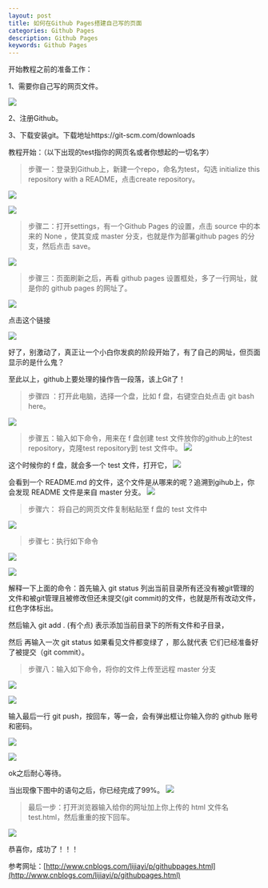 ```yaml
---
layout: post
title: 如何在Github Pages搭建自己写的页面
categories: Github Pages
description: Github Pages
keywords: Github Pages
---
```


开始教程之前的准备工作：

1、需要你自己写的网页文件。

![](https://ooo.0o0.ooo/2017/07/03/595a10f1d784a.png)

2、注册Github。

3、下载安装git。下载地址https://git-scm.com/downloads

教程开始：（以下出现的test指你的网页名或者你想起的一切名字）

> 步骤一：登录到Github上，新建一个repo，命名为test，勾选 initialize this repository with a README，点击create repository。

![](https://ooo.0o0.ooo/2017/07/03/595a1132b1dad.png)

![](https://ooo.0o0.ooo/2017/07/03/595a1154788c9.png)

> 步骤二：打开settings，有一个Github Pages 的设置，点击 source 中的本来的 None ，使其变成 master 分支，也就是作为部署github pages 的分支，然后点击 save。

![](https://ooo.0o0.ooo/2017/07/03/595a1195c7a88.png)

> 步骤三：页面刷新之后，再看 github pages 设置框处，多了一行网址，就是你的 github pages 的网址了。

![](https://ooo.0o0.ooo/2017/07/03/595a11bf95942.png)

点击这个链接

![](https://ooo.0o0.ooo/2017/07/03/595a11ddaffaf.png)

好了，别激动了，真正让一个小白你发疯的阶段开始了，有了自己的网址，但页面显示的是什么鬼？

至此以上，github上要处理的操作告一段落，该上Git了！

> 步骤四 ：打开此电脑，选择一个盘，比如 f 盘，右键空白处点击 git bash here。

![](https://ooo.0o0.ooo/2017/07/03/595a120082c75.png)

> 步骤五：输入如下命令，用来在 f 盘创建 test 文件放你的github上的test repository，克隆test repository到 test 文件中。
![](https://ooo.0o0.ooo/2017/07/03/595a1228e5284.png)

这个时候你的 f 盘，就会多一个 test 文件，打开它，
![](https://ooo.0o0.ooo/2017/07/03/595a124897725.png)

会看到一个 README.md 的文件，这个文件是从哪来的呢？追溯到gihub上，你会发现 README 文件是来自 master 分支。
![](https://ooo.0o0.ooo/2017/07/03/595a12694300a.jpg)

> 步骤六： 将自己的网页文件复制粘贴至 f 盘的 test 文件中

![](https://ooo.0o0.ooo/2017/07/03/595a128fa20bf.png)

> 步骤七：执行如下命令

![](https://ooo.0o0.ooo/2017/07/03/595a12c06ae40.png)

![](https://ooo.0o0.ooo/2017/07/03/595a13001ad79.png)

解释一下上面的命令：首先输入  git status   列出当前目录所有还没有被git管理的文件和被git管理且被修改但还未提交(git commit)的文件，也就是所有改动文件，红色字体标出。

然后输入 git add .  (有个点) 表示添加当前目录下的所有文件和子目录，

然后 再输入一次 git status 如果看见文件都变绿了 ，那么就代表 它们已经准备好了被提交（git commit）。



> 步骤八：输入如下命令，将你的文件上传至远程 master 分支

![](https://ooo.0o0.ooo/2017/07/03/595a132e2f49e.png)

![](https://ooo.0o0.ooo/2017/07/03/595a13528107b.png)

输入最后一行 git push，按回车，等一会，会有弹出框让你输入你的 github 账号和密码。

![](https://ooo.0o0.ooo/2017/07/03/595a13885cb2c.png)

![](https://ooo.0o0.ooo/2017/07/03/595a1398cdb89.png)

ok之后耐心等待。

当出现像下图中的语句之后，你已经完成了99%。
![](https://ooo.0o0.ooo/2017/07/03/595a13c4714f1.png)

> 最后一步：打开浏览器输入给你的网址加上你上传的 html 文件名 test.html，然后重重的按下回车。

![](https://ooo.0o0.ooo/2017/07/03/595a13e440861.png)

恭喜你，成功了！！！

参考网址：[http://www.cnblogs.com/lijiayi/p/githubpages.html](http://www.cnblogs.com/lijiayi/p/githubpages.html)
